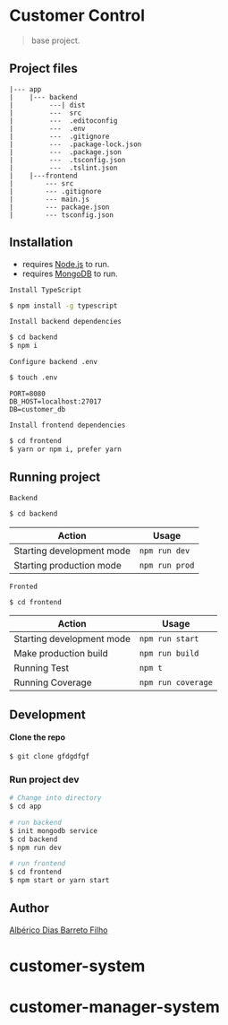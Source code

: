 # Customer Control

> base project.

## Project files

```text
|--- app
|    |--- backend
|         ---| dist
|         ---  src
|         ---  .editoconfig
|         ---  .env
|         ---  .gitignore
|         ---  .package-lock.json
|         ---  .package.json
|         ---  .tsconfig.json
|         ---  .tslint.json
|    |---frontend
|        --- src
|        --- .gitignore
|        --- main.js
|        --- package.json
|        --- tsconfig.json
```

## Installation

- requires [Node.js](https://nodejs.org/) to run.
- requires [MongoDB](https://www.mongodb.com/) to run.

`Install TypeScript`

```bash
$ npm install -g typescript
```

`Install backend dependencies`

```bash
$ cd backend
$ npm i
```

`Configure backend .env`

```bash
$ touch .env
```

```text
PORT=8080
DB_HOST=localhost:27017
DB=customer_db
```

`Install frontend dependencies`

```bash
$ cd frontend
$ yarn or npm i, prefer yarn
```

## Running project

`Backend`

```bash
$ cd backend
```

| Action                    | Usage          |
| ------------------------- | -------------- |
| Starting development mode | `npm run dev`  |
| Starting production mode  | `npm run prod` |

`Fronted`

```bash
$ cd frontend
```

| Action                    | Usage              |
| ------------------------- | ------------------ |
| Starting development mode | `npm run start`    |
| Make production build     | `npm run build`    |
| Running Test              | `npm t`            |
| Running Coverage          | `npm run coverage` |

## Development

#### Clone the repo

```bash
$ git clone gfdgdfgf
```

### Run project dev

```bash
# Change into directory
$ cd app

# run backend
$ init mongodb service
$ cd backend
$ npm run dev

# run frontend
$ cd frontend
$ npm start or yarn start
```

## Author

[Albérico Dias Barreto Filho](https://www.linkedin.com/in/albericod/)
# customer-system
# customer-manager-system
